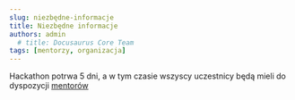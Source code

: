 ```yaml
---
slug: niezbędne-informacje
title: Niezbędne informacje
authors: admin
  # title: Docusaurus Core Team
tags: [mentorzy, organizacja]
---
```


Hackathon potrwa 5 dni, a w tym czasie wszyscy uczestnicy będą mieli do dyspozycji [mentorów](https://hackarthon.pl/pl/mentorzy/)

<!--truncate-->
